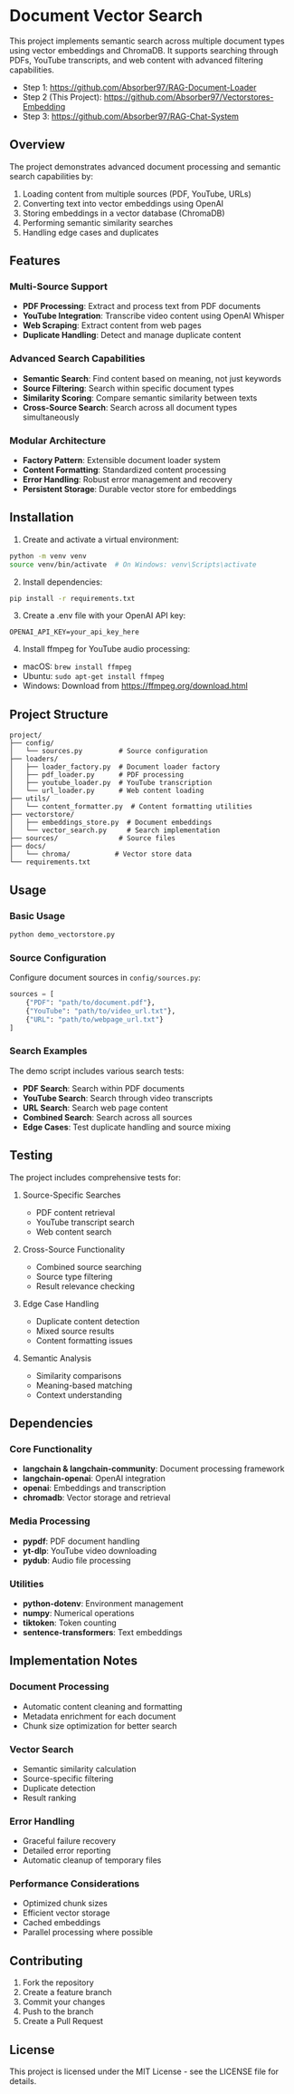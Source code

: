 # Document Vector Search

This project implements semantic search across multiple document types using vector embeddings and ChromaDB. It supports searching through PDFs, YouTube transcripts, and web content with advanced filtering capabilities.

- Step 1: https://github.com/Absorber97/RAG-Document-Loader
- Step 2 (This Project): https://github.com/Absorber97/Vectorstores-Embedding
- Step 3: https://github.com/Absorber97/RAG-Chat-System

## Overview

The project demonstrates advanced document processing and semantic search capabilities by:
1. Loading content from multiple sources (PDF, YouTube, URLs)
2. Converting text into vector embeddings using OpenAI
3. Storing embeddings in a vector database (ChromaDB)
4. Performing semantic similarity searches
5. Handling edge cases and duplicates

## Features

### Multi-Source Support
- **PDF Processing**: Extract and process text from PDF documents
- **YouTube Integration**: Transcribe video content using OpenAI Whisper
- **Web Scraping**: Extract content from web pages
- **Duplicate Handling**: Detect and manage duplicate content

### Advanced Search Capabilities
- **Semantic Search**: Find content based on meaning, not just keywords
- **Source Filtering**: Search within specific document types
- **Similarity Scoring**: Compare semantic similarity between texts
- **Cross-Source Search**: Search across all document types simultaneously

### Modular Architecture
- **Factory Pattern**: Extensible document loader system
- **Content Formatting**: Standardized content processing
- **Error Handling**: Robust error management and recovery
- **Persistent Storage**: Durable vector store for embeddings

## Installation

1. Create and activate a virtual environment:
```bash
python -m venv venv
source venv/bin/activate  # On Windows: venv\Scripts\activate
```

2. Install dependencies:
```bash
pip install -r requirements.txt
```

3. Create a .env file with your OpenAI API key:
```
OPENAI_API_KEY=your_api_key_here
```

4. Install ffmpeg for YouTube audio processing:
- macOS: `brew install ffmpeg`
- Ubuntu: `sudo apt-get install ffmpeg`
- Windows: Download from https://ffmpeg.org/download.html

## Project Structure

```
project/
├── config/
│   └── sources.py         # Source configuration
├── loaders/
│   ├── loader_factory.py  # Document loader factory
│   ├── pdf_loader.py      # PDF processing
│   ├── youtube_loader.py  # YouTube transcription
│   └── url_loader.py      # Web content loading
├── utils/
│   └── content_formatter.py  # Content formatting utilities
├── vectorstore/
│   ├── embeddings_store.py  # Document embeddings
│   └── vector_search.py     # Search implementation
├── sources/               # Source files
├── docs/               
│   └── chroma/           # Vector store data
└── requirements.txt
```

## Usage

### Basic Usage
```bash
python demo_vectorstore.py
```

### Source Configuration
Configure document sources in `config/sources.py`:
```python
sources = [
    {"PDF": "path/to/document.pdf"},
    {"YouTube": "path/to/video_url.txt"},
    {"URL": "path/to/webpage_url.txt"}
]
```

### Search Examples
The demo script includes various search tests:
- **PDF Search**: Search within PDF documents
- **YouTube Search**: Search through video transcripts
- **URL Search**: Search web page content
- **Combined Search**: Search across all sources
- **Edge Cases**: Test duplicate handling and source mixing

## Testing

The project includes comprehensive tests for:

1. Source-Specific Searches
   - PDF content retrieval
   - YouTube transcript search
   - Web content search

2. Cross-Source Functionality
   - Combined source searching
   - Source type filtering
   - Result relevance checking

3. Edge Case Handling
   - Duplicate content detection
   - Mixed source results
   - Content formatting issues

4. Semantic Analysis
   - Similarity comparisons
   - Meaning-based matching
   - Context understanding

## Dependencies

### Core Functionality
- **langchain & langchain-community**: Document processing framework
- **langchain-openai**: OpenAI integration
- **openai**: Embeddings and transcription
- **chromadb**: Vector storage and retrieval

### Media Processing
- **pypdf**: PDF document handling
- **yt-dlp**: YouTube video downloading
- **pydub**: Audio file processing

### Utilities
- **python-dotenv**: Environment management
- **numpy**: Numerical operations
- **tiktoken**: Token counting
- **sentence-transformers**: Text embeddings

## Implementation Notes

### Document Processing
- Automatic content cleaning and formatting
- Metadata enrichment for each document
- Chunk size optimization for better search

### Vector Search
- Semantic similarity calculation
- Source-specific filtering
- Duplicate detection
- Result ranking

### Error Handling
- Graceful failure recovery
- Detailed error reporting
- Automatic cleanup of temporary files

### Performance Considerations
- Optimized chunk sizes
- Efficient vector storage
- Cached embeddings
- Parallel processing where possible

## Contributing

1. Fork the repository
2. Create a feature branch
3. Commit your changes
4. Push to the branch
5. Create a Pull Request

## License

This project is licensed under the MIT License - see the LICENSE file for details.
